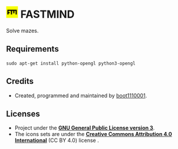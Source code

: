 # ![](./media/icons/32x32/fastmind.png) FASTMIND

Solve mazes.

## Requirements

```
sudo apt-get install python-opengl python3-opengl
```

## Credits

- Created, programmed and maintained by [boot1110001](https://github.com/boot1110001).

## Licenses

- Project under the __[GNU General Public License version 3](https://www.gnu.org/licenses/gpl.txt)__.
- The icons sets are under the __[Creative Commons Attribution 4.0 International](https://creativecommons.org/licenses/by/4.0/)__ (CC BY 4.0) license .
